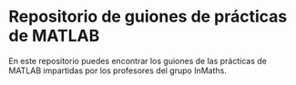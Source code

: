 # Repositorio de guiones de prácticas de MATLAB

En este repositorio puedes encontrar los guiones de las prácticas de MATLAB impartidas por los profesores del grupo InMaths. 